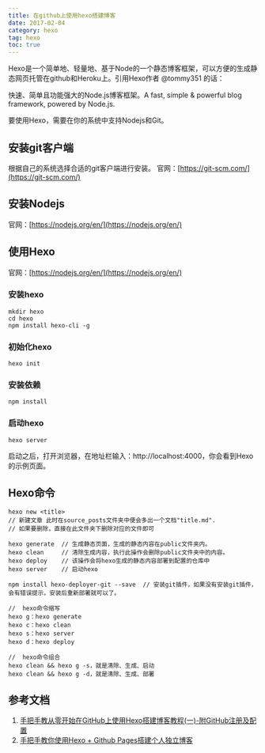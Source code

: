 ```yaml
---
title: 在github上使用hexo搭建博客
date: 2017-02-04
category: hexo
tag: hexo
toc: true
---
```


Hexo是一个简单地、轻量地、基于Node的一个静态博客框架，可以方便的生成静态网页托管在github和Heroku上。引用Hexo作者 @tommy351 的话：

快速、简单且功能强大的Node.js博客框架。A fast, simple & powerful blog framework, powered by Node.js.

要使用Hexo，需要在你的系统中支持Nodejs和Git。


## 安装git客户端

根据自己的系统选择合适的git客户端进行安装。
官网：[https://git-scm.com/](https://git-scm.com/)

## 安装Nodejs
官网：[https://nodejs.org/en/](https://nodejs.org/en/)

## 使用Hexo
官网：[https://nodejs.org/en/](https://nodejs.org/en/)

### 安装hexo

```
mkdir hexo
cd hexo
npm install hexo-cli -g
```

### 初始化hexo

```
hexo init
```

### 安装依赖

```
npm install
```

### 启动hexo

```
hexo server
```

启动之后，打开浏览器，在地址栏输入：http://localhost:4000，你会看到Hexo的示例页面。

## Hexo命令

```
hexo new <title>
// 新建文章 此时在source_posts文件夹中便会多出一个文档"title.md".
// 如果要删除，直接在此文件夹下删除对应的文件即可

hexo generate  // 生成静态页面，生成的静态内容在public文件夹内。
hexo clean     // 清除生成内容，执行此操作会删除public文件夹中的内容。 
hexo deploy    // 该操作会将hexo生成的静态内容部署到配置的仓库中
hexo server    // 启动hexo

npm install hexo-deployer-git --save  // 安装git插件，如果没有安装git插件，会有错误提示，安装后重新部署就可以了。

//  hexo命令缩写
hexo g：hexo generate
hexo c：hexo clean
hexo s：hexo server
hexo d：hexo deploy

//  hexo命令组合
hexo clean && hexo g -s，就是清除、生成、启动
hexo clean && hexo g -d，就是清除、生成、部署
```

## 参考文档

1. [手把手教从零开始在GitHub上使用Hexo搭建博客教程(一)-附GitHub注册及配置](http://www.jianshu.com/p/f4cc5866946b)
2. [手把手教你使用Hexo + Github Pages搭建个人独立博客](http://jiji262.github.io/2016/04/15/2016-04-15-hexo-github-pages-blog/)


